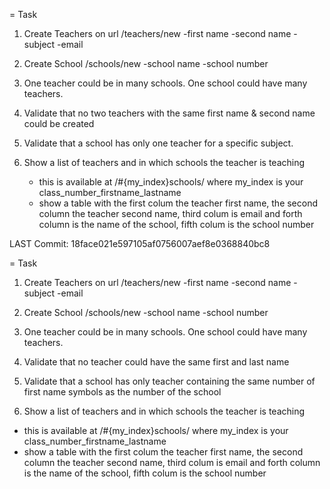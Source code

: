 
= Task
1. Create Teachers on url /teachers/new
	-first name
	-second name
	-subject
	-email

2. Create School /schools/new
	-school name
	-school number

3. One teacher could be in many schools. One school could have many teachers.
4. Validate that no two teachers with the same first name & second name could be created
5. Validate that a school has only one teacher for a specific subject.
6. Show a list of teachers and in which schools the teacher is teaching
	- this is available at /#{my_index}schools/ where my_index is your class_number_firstname_lastname
	- show a table with the first colum the teacher first name, the second column the teacher second name, third colum is email and forth column is the name of the school, fifth colum is the school number

LAST Commit: 18face021e597105af0756007aef8e0368840bc8


= Task
1. Create Teachers on url /teachers/new
  -first name
  -second name
  -subject
  -email

2. Create School /schools/new
  -school name
  -school number

3. One teacher could be in many schools. One school could have many teachers.
4. Validate that no teacher could have the same first and last name
5. Validate that a school has only teacher containing the same number of first name symbols as the number of the school
6. Show a list of teachers and in which schools the teacher is teaching
  - this is available at /#{my_index}schools/ where my_index is your class_number_firstname_lastname
  - show a table with the first colum the teacher first name, the second column the teacher second name, third colum is email and forth column is the name of the school, fifth colum is the school number